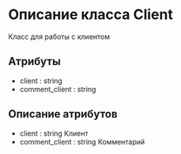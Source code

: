 # Описание класса Client
Класс для работы с клиентом

## Атрибуты

* client : string
* comment_client : string


## Описание атрибутов

* client : string Клиент
* comment_client : string Комментарий